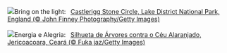![](https://www.bing.com/th?id=OHR.CastleriggStoneCircleUK_EN-GB7075920630_UHD.jpg&w=1000)Bring on the light:&nbsp;&ensp;[Castlerigg Stone Circle, Lake District National Park, England (© John Finney Photography/Getty Images)](https://www.bing.com/th?id=OHR.CastleriggStoneCircleUK_EN-GB7075920630_UHD.jpg)
<br><br/>
![](https://www.bing.com/th?id=OHR.SolsticiodeVerao_PT-BR8599569944_UHD.jpg&w=1000)Energia e Alegria:&nbsp;&ensp;[Silhueta de Árvores contra o Céu Alaranjado, Jericoacoara, Ceará (© Fuka jaz/Getty Images)](https://www.bing.com/th?id=OHR.SolsticiodeVerao_PT-BR8599569944_UHD.jpg)
<br><br/>
